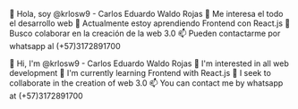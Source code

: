 👋 Hola, soy @krlosw9 - Carlos Eduardo Waldo Rojas
👀 Me interesa el todo el desarrollo web
🌱 Actualmente estoy aprendiendo Frontend con React.js
💞️ Busco colaborar en la creación de la web 3.0
📫 Pueden contactarme por whatsapp al (+57)3172891700


👋 Hi, I'm @krlosw9 - Carlos Eduardo Waldo Rojas
👀 I'm interested in all web development
🌱 I'm currently learning Frontend with React.js
💞️ I seek to collaborate in the creation of web 3.0
📫 You can contact me by whatsapp at (+57)3172891700

